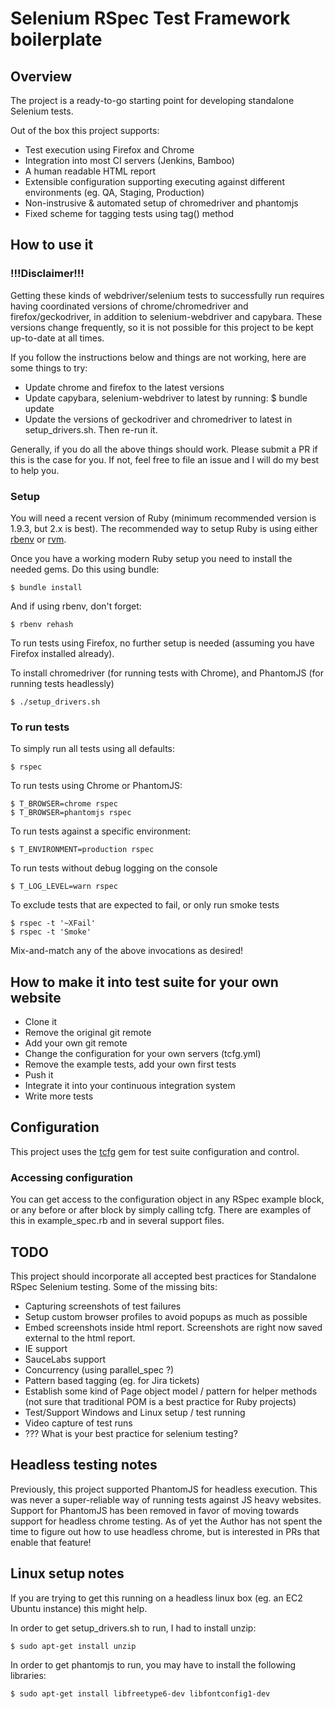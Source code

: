 Selenium RSpec Test Framework boilerplate
=========================================

Overview
--------
The project is a ready-to-go starting point for developing standalone Selenium tests.

Out of the box this project supports:

* Test execution using Firefox and Chrome
* Integration into most CI servers (Jenkins, Bamboo)
* A human readable HTML report
* Extensible configuration supporting executing against different environments (eg. QA, Staging, Production)
* Non-instrusive & automated setup of chromedriver and phantomjs
* Fixed scheme for tagging tests using tag() method


How to use it
-------------

### !!!Disclaimer!!!

Getting these kinds of webdriver/selenium tests to successfully run requires having coordinated versions of chrome/chromedriver and firefox/geckodriver, in addition to selenium-webdriver and capybara.  These versions change frequently, so it is not possible
for this project to be kept up-to-date at all times.

If you follow the instructions below and things are not working, here are some things to try:

* Update chrome and firefox to the latest versions
* Update capybara, selenium-webdriver to latest by running: $ bundle update
* Update the versions of geckodriver and chromedriver to latest in setup_drivers.sh.  Then re-run it.

Generally, if you do all the above things should work.  Please submit a PR if this is the case for you.  If not, feel free to file an issue and I will do my best to help you.

### Setup

You will need a recent version of Ruby (minimum recommended version is 1.9.3, but 2.x is best). The recommended way to setup Ruby is using either [rbenv](https://github.com/sstephenson/rbenv) or [rvm](https://rvm.io/).

Once you have a working modern Ruby setup you need to install the needed gems. Do this using bundle:

    $ bundle install

And if using rbenv, don't forget:

    $ rbenv rehash

To run tests using Firefox, no further setup is needed (assuming you have Firefox installed already).

To install chromedriver (for running tests with Chrome), and PhantomJS (for running tests headlessly)

    $ ./setup_drivers.sh


### To run tests

To simply run all tests using all defaults:

    $ rspec

To run tests using Chrome or PhantomJS:

    $ T_BROWSER=chrome rspec
    $ T_BROWSER=phantomjs rspec

To run tests against a specific environment:

    $ T_ENVIRONMENT=production rspec

To run tests without debug logging on the console

    $ T_LOG_LEVEL=warn rspec


To exclude tests that are expected to fail, or only run smoke tests

    $ rspec -t '~XFail'
    $ rspec -t 'Smoke'

Mix-and-match any of the above invocations as desired!

How to make it into test suite for your own website
---------------------------------------------------

* Clone it
* Remove the original git remote
* Add your own git remote
* Change the configuration for your own servers (tcfg.yml)
* Remove the example tests, add your own first tests
* Push it
* Integrate it into your continuous integration system
* Write more tests


Configuration
-------------

This project uses the [tcfg](https://github.com/rschultheis/tcfg) gem for test suite configuration and control.

### Accessing configuration

You can get access to the configuration object in any RSpec example block, or any before or after block by simply calling tcfg.
There are examples of this in example_spec.rb and in several support files.


TODO
----
This project should incorporate all accepted best practices for Standalone RSpec Selenium testing.
Some of the missing bits:

* Capturing screenshots of test failures
* Setup custom browser profiles to avoid popups as much as possible
* Embed screenshots inside html report.  Screenshots are right now saved external to the html report.
* IE support
* SauceLabs support
* Concurrency (using parallel_spec ?)
* Pattern based tagging (eg. for Jira tickets)
* Establish some kind of Page object model / pattern for helper methods (not sure that traditional POM is a best practice for Ruby projects)
* Test/Support Windows and Linux setup / test running
* Video capture of test runs
* ??? What is your best practice for selenium testing?


Headless testing notes
----------------------
Previously, this project supported PhantomJS for headless execution.  This was never a super-reliable way of running tests against JS heavy websites.  Support for PhantomJS
has been removed in favor of moving towards support for headless chrome testing.  As
of yet the Author has not spent the time to figure out how to use headless chrome, but
is interested in PRs that enable that feature!

Linux setup notes
------------------
If you are trying to get this running on a headless linux box (eg. an EC2 Ubuntu instance) this might help.

In order to get setup_drivers.sh to run, I had to install unzip:

    $ sudo apt-get install unzip

In order to get phantomjs to run, you may have to install the following libraries:

    $ sudo apt-get install libfreetype6-dev libfontconfig1-dev
